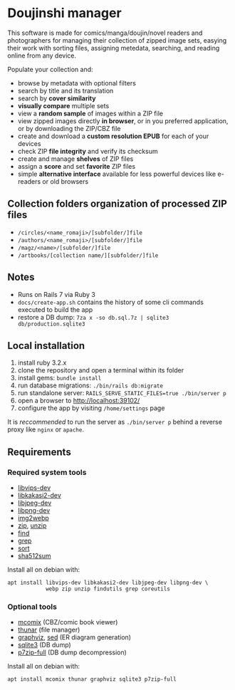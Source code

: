# Doujinshi manager

This software is made for comics/manga/doujin/novel readers and photographers for
managing their collection of zipped image sets, easying their work with sorting
files, assigning metedata, searching, and reading online from any device.

Populate your collection and:

* browse by metadata with optional filters
* search by title and its translation
* search by **cover similarity**
* **visually compare** multiple sets
* view a **random sample** of images within a ZIP file
* view zipped images directly **in browser**, or in you preferred application,
  or by downloading the ZIP/CBZ file
* create and download a **custom resolution EPUB** for each of your devices
* check ZIP **file integrity** and verify its checksum
* create and manage **shelves** of ZIP files
* assign a **score** and set **favorite** ZIP files
* simple **alternative interface** available for less powerful devices like
  e-readers or old browsers

## Collection folders organization of processed ZIP files

- `/circles/<name_romaji>/[subfolder/]file`
- `/authors/<name_romaji>/[subfolder/]file`
- `/magz/<name>/[subfolder/]file`
- `/artbooks/[collection name/][subfolder/]file`

## Notes

- Runs on Rails 7 via Ruby 3
- `docs/create-app.sh` contains the history of some cli commands executed to build the app
- restore a DB dump: `7za x -so db.sql.7z | sqlite3 db/production.sqlite3`

## Local installation

1. install ruby 3.2.x
1. clone the repository and open a terminal within its folder
1. install gems: `bundle install`
1. run database migrations: `./bin/rails db:migrate`
1. run standalone server: `RAILS_SERVE_STATIC_FILES=true ./bin/server p`
1. open a browser to <http://localhost:39102/>
1. configure the app by visiting `/home/settings` page

It is *reccommended* to run the server as `./bin/server p`
behind a reverse proxy like `nginx` or `apache`.

## Requirements

### Required system tools

- [libvips-dev](https://packages.debian.org/stable/libvips-dev)
- [libkakasi2-dev](https://packages.debian.org/stable/libkakasi2-dev)
- [libjpeg-dev](https://packages.debian.org/stable/libjpeg-dev)
- [libpng-dev](https://packages.debian.org/stable/libpng-dev)
- [img2webp](https://packages.debian.org/stable/webp)
- [zip](https://packages.debian.org/stable/zip),
  [unzip](https://packages.debian.org/stable/unzip)
- [find](https://packages.debian.org/stable/findutils)
- [grep](https://packages.debian.org/stable/grep)
- [sort](https://packages.debian.org/stable/coreutils)
- [sha512sum](https://packages.debian.org/stable/coreutils)

Install all on debian with:

~~~shell
apt install libvips-dev libkakasi2-dev libjpeg-dev libpng-dev \
            webp zip unzip findutils grep coreutils
~~~

### Optional tools

- [mcomix](https://packages.debian.org/stable/mcomix) (CBZ/comic book viewer)
- [thunar](https://packages.debian.org/stable/thunar) (file manager)
- [graphviz](https://packages.debian.org/stable/graphviz), [sed](https://packages.debian.org/stable/sed) (ER diagram generation)
- [sqlite3](https://packages.debian.org/stable/sqlite3) (DB dump)
- [p7zip-full](https://packages.debian.org/stable/p7zip-full) (DB dump decompression)

Install all on debian with:

~~~shell
apt install mcomix thunar graphviz sqlite3 p7zip-full
~~~
